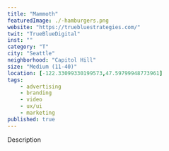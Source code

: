 ```yaml
---
title: "Mammoth"
featuredImage: ./-hamburgers.png
website: "https://truebluestrategies.com/"
twit: "TrueBlueDigital"
inst: ""
category: "T"
city: "Seattle"
neighborhood: "Capitol Hill"
size: "Medium (11-40)"
location: [-122.33099330199573,47.59799948773961]
tags:
    - advertising
    - branding
    - video
    - ux/ui
    - marketing
published: true
---
```


Description
